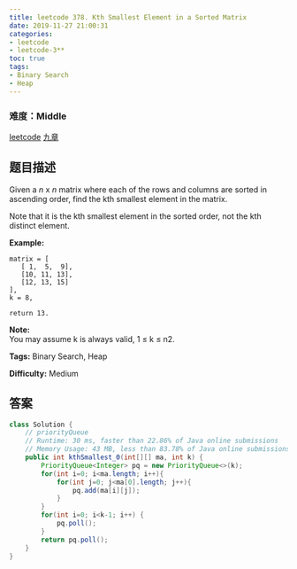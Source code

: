 ```yaml
---
title: leetcode 378. Kth Smallest Element in a Sorted Matrix
date: 2019-11-27 21:00:31
categories:
- leetcode
- leetcode-3**
toc: true
tags:
- Binary Search
- Heap
---
```

### 难度：Middle

<a href="https://leetcode.com/problems/kth-smallest-element-in-a-sorted-matrix/">leetcode</a>
<a href="https://www.jiuzhang.com/solution/kth-smallest-element-in-a-sorted-matrix/">九章</a>
## 题目描述
Given a _n_ x _n_ matrix where each of the rows and columns are sorted in
ascending order, find the kth smallest element in the matrix.

Note that it is the kth smallest element in the sorted order, not the kth
distinct element.

**Example:**
        
    matrix = [
       [ 1,  5,  9],
       [10, 11, 13],
       [12, 13, 15]
    ],
    k = 8,
    
    return 13.
    

**Note:**  
You may assume k is always valid, 1 ≤ k ≤ n2.


**Tags:** Binary Search, Heap

**Difficulty:** Medium
## 答案
<!--more-->
```java
class Solution {
    // priorityQueue  
    // Runtime: 30 ms, faster than 22.86% of Java online submissions 
    // Memory Usage: 43 MB, less than 83.78% of Java online submissions 
    public int kthSmallest_0(int[][] ma, int k) {
        PriorityQueue<Integer> pq = new PriorityQueue<>(k);
        for(int i=0; i<ma.length; i++){
            for(int j=0; j<ma[0].length; j++){
                pq.add(ma[i][j]);
            }
        }
        for(int i=0; i<k-1; i++) {
            pq.poll();
        }
        return pq.poll();
    }
}
```
